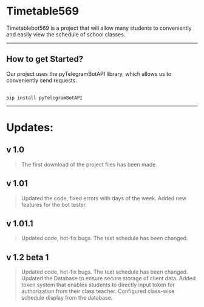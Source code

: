 # Timetable569

Timetablebot569 is a project that will allow many students to conveniently and easily view the schedule of school
classes.

***

## How to get Started?

Our project uses the pyTelegramBotAPI library, which allows us to conveniently send requests.
<br><br>
<pre><code>pip install pyTelegramBotAPI</code></pre>
***

# Updates:

## v 1.0

> The first download of the project files has been made.
 
## v 1.01

> Updated the code, fixed errors with days of the week. Added new features for the bot tester.

## v 1.01.1

> Updated code, hot-fix bugs. The text schedule has been changed.

## v 1.2 beta 1

> Updated code, hot-fix bugs. The text schedule has been changed.
> Updated the Database to ensure secure storage of client data.
> Added token system that enables students to directly input token for authorization from their class teacher.
> Configured class-wise schedule display from the database.